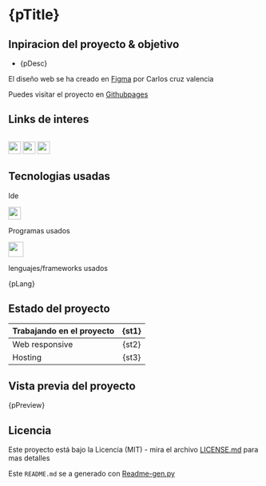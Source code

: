 # {pTitle}

## Inpiracion del proyecto & objetivo

-  {pDesc}

El diseño web se ha creado en [Figma](https://www.figma.com/file/kP0SJhf4iDDa9kAzsz1LM1/Github-projects?node-id=0%3A1) por Carlos cruz valencia

Puedes visitar el proyecto en [Githubpages]({pUrl})

## Links de interes
<code> <a href="mailto:a2carcruzinfo@gmail.com"><img height="25" src="https://img.shields.io/badge/Gmail-D14836?style=for-the-badge&logo=gmail&logoColor=white"></a></code>
<code><a a href="https://www.figma.com/file/kP0SJhf4iDDa9kAzsz1LM1/Github-projects?node-id=0%3A1"><img height="25" src="https://img.shields.io/badge/Figma-F24E1E?style=for-the-badge&logo=figma&logoColor=white"></a></code>
<code><a a href="https://www.linkedin.com/in/carlos-cruz-valencia-564514162/"><img height="25" src="https://img.shields.io/badge/LinkedIn-0077B5?style=for-the-badge&logo=linkedin&logoColor=white"></a></code>

## Tecnologias usadas

Ide

<code><img height="25" src="https://img.shields.io/badge/Visual_Studio_Code-0078D4?style=for-the-badge&logo=visual%20studio%20code&logoColor=white"></code>

Programas usados

<code><img height="30" src="https://img.shields.io/badge/Figma-F24E1E?style=for-the-badge&logo=figma&logoColor=white"></code>
    
lenguajes/frameworks usados

{pLang}


## Estado del proyecto

|Trabajando en el proyecto|{st1}|
| -------------------------- | :----------------: |
| Web responsive          |{st2}|
| Hosting                 |{st3}|

## Vista previa del proyecto

{pPreview}

## Licencia

Este proyecto está bajo la Licencia (MIT) - mira el archivo [LICENSE.md](./LICENSE) para mas detalles

Este ```README.md``` se a generado con [Readme-gen.py](https://github.com/Carloscruzvalencia/website-project-template/blob/main/Readme-gen.py)
